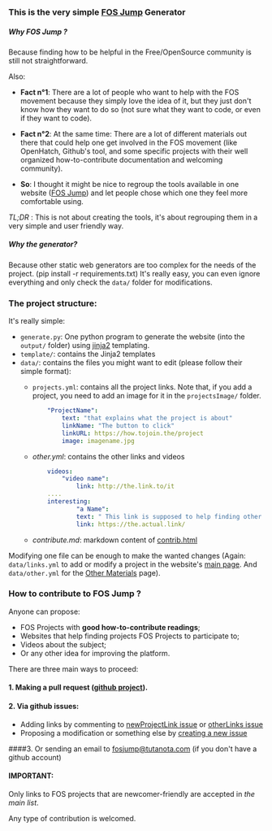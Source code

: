 ### This is the very simple [FOS Jump](https://fosjump.github.io) Generator

##### Why *FOS Jump* ?
Because finding how to be helpful in the Free/OpenSource community is still not straightforward.

Also:

- **Fact n°1**: There are a lot of people who want to help with the FOS movement because they simply love the idea of it, but they just don't know how they want to do so (not sure what they want to code, or even if they want to code). 

- **Fact n°2**: At the same time: There are a lot of different materials out there that could help one get involved in the FOS movement (like OpenHatch, Github's tool, and some specific projects with their well organized how-to-contribute documentation and welcoming community).

- **So**: I thought it might be nice to regroup the tools available in one website ([FOS Jump](https://fosjump.github.io/)) and let people chose which one they feel more comfortable using.

*TL;DR* : This is not about creating the tools, it's about regrouping them in a very simple and user friendly way.


##### Why the generator? 
Because other static web generators are too complex for the needs of the project. (pip install -r requirements.txt)
It's really easy, you can even ignore everything and only check the `data/` folder for modifications. 

### The project structure:

It's really simple:
* `generate.py`: One python program to generate the website (into the `output/` folder) using [jinja2](http://jinja.pocoo.org/) templating. 
* `template/`: contains the Jinja2 templates
* `data/`: contains the files you might want to edit (please follow their simple format):
	* `projects.yml`: contains all the project links. Note that, if you add a project, you need to add an image for it in the `projectsImage/` folder.

		```yaml
			"ProjectName":
			    text: "that explains what the project is about"
			    linkName: "The button to click"
			    linkURL: https://how.tojoin.the/project
			    image: imagename.jpg
		```	

	* *other.yml*: contains the other links and videos

		```yaml
			videos:
				"video name":
					link: http://the.link.to/it
			....
			interesting:
	    			"a Name": 
					text: " This link is supposed to help finding other open source projects to contribute to"
					link: https://the.actual.link/

		```
	* *contribute.md*: markdown content of [contrib.html](https://fosjump.github.io/contrib.html)
		

Modifying one file can be enough to make the wanted changes (Again: `data/links.yml` to add or modify a project in the website's [main page](https://fosjump.github.io/). And `data/other.yml` for the [Other Materials](https://fosjump.github.io/other.html) page).


### How to contribute to **FOS Jump** ?

Anyone can propose:

* FOS Projects with **good how-to-contribute readings**;
* Websites that help finding projects FOS Projects to participate to;
* Videos about the subject;
* Or any other idea for improving the platform.

There are three main ways to proceed:

#### 1. Making a pull request ([github project]()).

#### 2. Via github issues: 
* Adding links by commenting to [newProjectLink issue](https://github.com/fosjump/fosjump/issues/2) or [otherLinks issue](https://github.com/fosjump/fosjump/issues/1)
* Proposing a modification or something else by [creating a new issue](https://github.com/fosjump/fosjump/issues)

####3. Or sending an email to fosjump@tutanota.com (if you don't have a github account)


#### **IMPORTANT**: 
Only links to FOS projects that are newcomer-friendly are accepted in *the main list*. 

Any type of contribution is welcomed.


